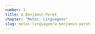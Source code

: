 ```yaml
---
number: 1
title: A Benjamin Peret
chapter: "Metas: Linguagens"
slug: metas-linguagem/a-benjamin-peret
---
```

